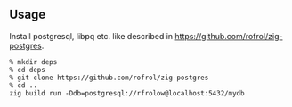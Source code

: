 ## Usage

Install postgresql, libpq etc. like described in https://github.com/rofrol/zig-postgres.

```shell
% mkdir deps
% cd deps
% git clone https://github.com/rofrol/zig-postgres
% cd ..
zig build run -Ddb=postgresql://rfrolow@localhost:5432/mydb
```
